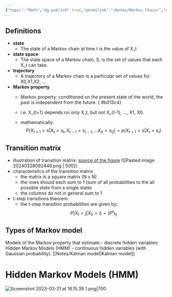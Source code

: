 ```yaml
---
{"topic":"Math","dg-publish":true,"permalink":"/Notes/Markov Chain/","dgPassFrontmatter":true,"noteIcon":""}
---
```


## Definitions
- **state**
	- The state of a Markov chain at time t is the value of X_t
- **state space**
	- The state space of a Markov chain, S, is the set of values that each X_t can take.
- **trajectory**
	- A trajectory of a Markov chain is a particular set of values for X0,X1,X2, ...
- **Markov property**
	- Markov property: conditioned on the present state of the world, the past is independent from the future.
{ #b013c4}

	- i.e. X_{t+1} depends on only X_t, but not X_{t-1}, ..., X1, X0.
	- mathematically: $$P(X_{t+1} = s | X_t=s_t, X_{t-1}=s_{t-1}, ... X_0=s_0) = p(X_{t+1}=s | X_t=s_t)$$
## Transition matrix
- illustration of transition matrix: [source of the figure](chrome-extension://efaidnbmnnnibpcajpcglclefindmkaj/https://www.stat.auckland.ac.nz/~fewster/325/notes/ch8.pdf)
![[Pasted image 20240328092446.png \| 500]]
- characteristics of the transition matrix
	- the matrix is a square matrix (N x N)
	- the rows should each sum to 1 (sum of all probabilities to the all possible state from a single state)
	- the columns do not in general sum to 1
- t-step transitions theorem
	- the t-step transition probabilities are given by: $$P(X_t=j | X_0=i) = (P^t)_{ij}$$
## Types of Markov model
Models of the Markov property that estimate 
	- discrete hidden variables:  Hidden Markov Models (HMM)
	- continuous hidden variables (with Gaussian probability): [[Notes/Kalman model\|Kalman model]]

# Hidden Markov Models (HMM)
![Screenshot 2023-03-21 at 16.15.39 1.png|700](/img/user/_assets/images/Screenshot%202023-03-21%20at%2016.15.39%201.png)
